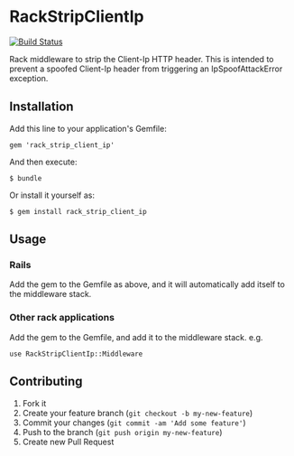 # RackStripClientIp

[![Build Status](https://travis-ci.org/alext/rack_strip_client_ip.png?branch=master)](https://travis-ci.org/alext/rack_strip_client_ip)

Rack middleware to strip the Client-Ip HTTP header.  This is intended to prevent a spoofed Client-Ip header from triggering an IpSpoofAttackError exception.

## Installation

Add this line to your application's Gemfile:

    gem 'rack_strip_client_ip'

And then execute:

    $ bundle

Or install it yourself as:

    $ gem install rack_strip_client_ip

## Usage

### Rails

Add the gem to the Gemfile as above, and it will automatically add itself to the middleware stack.

### Other rack applications

Add the gem to the Gemfile, and add it to the middleware stack.  e.g.

    use RackStripClientIp::Middleware


## Contributing

1. Fork it
2. Create your feature branch (`git checkout -b my-new-feature`)
3. Commit your changes (`git commit -am 'Add some feature'`)
4. Push to the branch (`git push origin my-new-feature`)
5. Create new Pull Request
